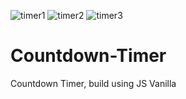 ![timer1](https://user-images.githubusercontent.com/85194274/202562371-92dba2c6-f56f-4beb-9c59-94013a1d2f8c.png)
![timer2](https://user-images.githubusercontent.com/85194274/202562375-6c2510ed-c5d8-4502-9b24-6b0cebbccca0.png)
![timer3](https://user-images.githubusercontent.com/85194274/202562377-967c0fae-83f9-49cc-a177-54ec0adbce07.png)
# Countdown-Timer
Countdown Timer, build using JS Vanilla
